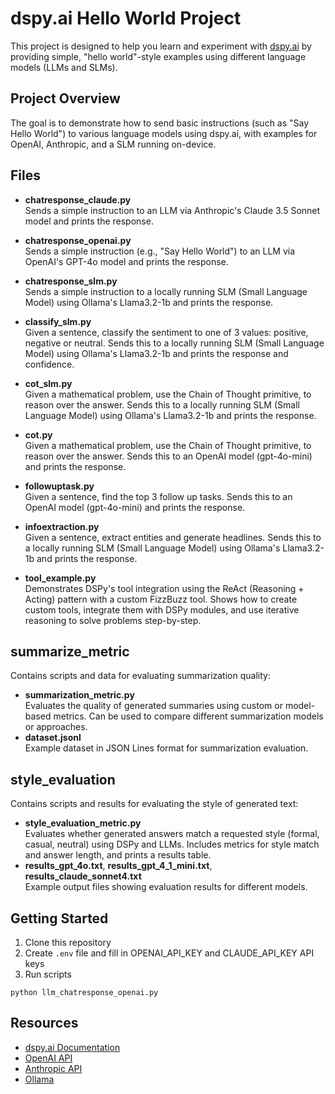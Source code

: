 # dspy.ai Hello World Project
This project is designed to help you learn and experiment with [dspy.ai](https://dspy.ai/) by providing simple, "hello world"-style examples using different language models (LLMs and SLMs).

## Project Overview
The goal is to demonstrate how to send basic instructions (such as "Say Hello World") to various language models using dspy.ai, with examples for OpenAI, Anthropic, and a SLM running on-device.


## Files

- **chatresponse_claude.py**  
  Sends a simple instruction to an LLM via Anthropic's Claude 3.5 Sonnet model and prints the response.

- **chatresponse_openai.py**  
  Sends a simple instruction (e.g., "Say Hello World") to an LLM via OpenAI's GPT-4o model and prints the response.

- **chatresponse_slm.py**  
  Sends a simple instruction to a locally running SLM (Small Language Model) using Ollama's Llama3.2-1b and prints the response.

- **classify_slm.py**  
  Given a sentence, classify the sentiment to one of 3 values: positive, negative or neutral. Sends this to a locally running SLM (Small Language Model) using Ollama's Llama3.2-1b and prints the response and confidence.

- **cot_slm.py**  
  Given a mathematical problem, use the Chain of Thought primitive, to reason over the answer. Sends this to a locally running SLM (Small Language Model) using Ollama's Llama3.2-1b and prints the response.

- **cot.py**  
  Given a mathematical problem, use the Chain of Thought primitive, to reason over the answer. Sends this to an OpenAI model (gpt-4o-mini) and prints the response.

- **followuptask.py**  
  Given a sentence, find the top 3 follow up tasks. Sends this to an OpenAI model (gpt-4o-mini) and prints the response.

- **infoextraction.py**  
  Given a sentence, extract entities and generate headlines. Sends this to a locally running SLM (Small Language Model) using Ollama's Llama3.2-1b and prints the response.

- **tool_example.py**  
  Demonstrates DSPy's tool integration using the ReAct (Reasoning + Acting) pattern with a custom FizzBuzz tool. Shows how to create custom tools, integrate them with DSPy modules, and use iterative reasoning to solve problems step-by-step.

## summarize_metric

Contains scripts and data for evaluating summarization quality:

- **summarization_metric.py**  
  Evaluates the quality of generated summaries using custom or model-based metrics. Can be used to compare different summarization models or approaches.
- **dataset.jsonl**  
  Example dataset in JSON Lines format for summarization evaluation.

## style_evaluation

Contains scripts and results for evaluating the style of generated text:

- **style_evaluation_metric.py**  
  Evaluates whether generated answers match a requested style (formal, casual, neutral) using DSPy and LLMs. Includes metrics for style match and answer length, and prints a results table.
- **results_gpt_4o.txt**, **results_gpt_4_1_mini.txt**, **results_claude_sonnet4.txt**  
  Example output files showing evaluation results for different models.

## Getting Started

1. Clone this repository
2. Create  `.env` file and fill in OPENAI_API_KEY and CLAUDE_API_KEY API keys
3. Run scripts
```
python llm_chatresponse_openai.py
```

## Resources
- [dspy.ai Documentation](https://dspy.ai/)
- [OpenAI API](https://platform.openai.com/)
- [Anthropic API](https://docs.anthropic.com/)
- [Ollama](https://ollama.com/)